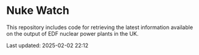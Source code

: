 # Nuke Watch

This repository includes code for retrieving the latest information available on the output of EDF nuclear power plants in the UK.

Last updated: 2025-02-02 22:12